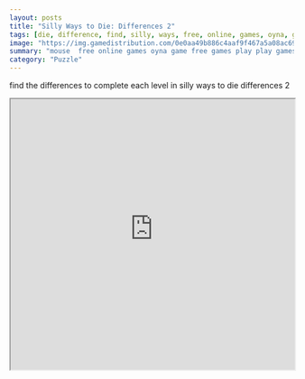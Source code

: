 ```yaml
---
layout: posts
title: "Silly Ways to Die: Differences 2"
tags: [die, difference, find, silly, ways, free, online, games, oyna, game, free, games, play, play, games]
image: "https://img.gamedistribution.com/0e0aa49b886c4aaf9f467a5a08ac69bb.jpg"
summary: "mouse  free online games oyna game free games play play games"
category: "Puzzle"
---
```


find the differences to complete each level in silly ways to die differences 2

<iframe width="100%" height="480px;" src="https://html5.gamedistribution.com/0e0aa49b886c4aaf9f467a5a08ac69bb/"></iframe>